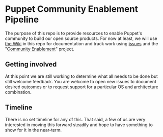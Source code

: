 # Puppet Community Enablement Pipeline

The purpose of this repo is to provide resources to enable Puppet's community
to build our open source products. For now at least, we will use
[the Wiki](https://github.com/puppetlabs/community-enablement-pipeline/wiki)
in this repo for documentation and track work using
[issues](https://github.com/puppetlabs/community-enablement-pipeline/issues)
and the
"[Community Enablement](https://github.com/puppetlabs/community-enablement-pipeline/projects/1)"
project.

## Getting involved

At this point we are still working to determine what all needs to be done but
still welcome feedback. You are welcome to open new issues to document
desired outcomes or to request support for a particular OS and architecture
combination.

## Timeline

There is no set timeline for any of this. That said, a few of us are very
interested in moving this forward steadily and hope to have something to show
for it in the near-term.
